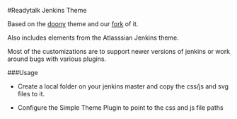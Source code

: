#Readytalk Jenkins Theme

Based on the [doony](https://github.com/kevinburke/doony) theme and our [fork](https://github.com/stormbeta/doony) of it.

Also includes elements from the Atlasssian Jenkins theme.

Most of the customizations are to support newer versions of jenkins or work around bugs with various plugins.

###Usage

* Create a local folder on your jenkins master and copy the css/js and svg files to it.

* Configure the Simple Theme Plugin to point to the css and js file paths
